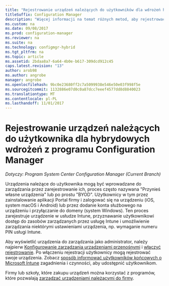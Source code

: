 ```yaml
---
title: "Rejestrowanie urządzeń należących do użytkowników dla wdrożeń hybrydowych"
titleSuffix: Configuration Manager
description: "Więcej informacji na temat różnych metod, aby rejestrować urządzenia należące do użytkownika dla hybrydowych wdrożeń z programem Configuration Manager."
ms.custom: na
ms.date: 09/08/2017
ms.prod: configuration-manager
ms.reviewer: na
ms.suite: na
ms.technology: configmgr-hybrid
ms.tgt_pltfrm: na
ms.topic: article
ms.assetid: 2bdaa8a7-6a64-4b0e-b617-309dcd912c45
caps.latest.revision: "13"
author: arob98
ms.author: angrobe
manager: angrobe
ms.openlocfilehash: 9bc0e23680ff2c7a5099938e546e50e03f998f5e
ms.sourcegitcommit: 1132886e07d0c0a87dcc7eeef4577dd8d8840023
ms.translationtype: MT
ms.contentlocale: pl-PL
ms.lasthandoff: 11/01/2017
---
```

# <a name="enroll-user-owned-devices-for-hybrid-deployments-with-configuration-manager"></a>Rejestrowanie urządzeń należących do użytkownika dla hybrydowych wdrożeń z programu Configuration Manager

*Dotyczy: Program System Center Configuration Manager (Current Branch)*

Urządzenia należące do użytkownika mogą być wprowadzane do zarządzania przez zarejestrowanie ich, proces często nazywana "Przynieś własne urządzenia" lub po prostu "BYOD". Użytkownicy w tym przez zainstalowanie aplikacji Portal firmy i zalogować się na urządzeniu (iOS, system macOS i Android) lub przez dodanie konta służbowego na urządzeniu i przyłączanie do domeny (system Windows). Ten proces zarejestruje urządzenie w usłudze Intune, przyznawanie użytkownikowi dostęp do zasobów zarządzanych przez usługę Intune i umożliwienie zarządzania niektórymi ustawieniami urządzenia, np. wymaganie numeru PIN usługi Intune.

Aby wyświetlić urządzenia do zarządzania jako administrator, należy najpierw [Konfigurowanie zarządzania urządzeniami przenośnymi](setup-hybrid-mdm.md) i [włączyć rejestrowanie](enable-platform-enrollment.md). Po włączeniu rejestracji użytkownicy mogą rejestrować swoje urządzenia. Zobacz [sposób informować użytkowników końcowych o Microsoft Intune](https://docs.microsoft.com/intune/end-user-educate) zagadnienia i czynności, aby udostępnić użytkownikom.

Firmy lub szkoły, które zakupu urządzeń można korzystać z programów, które pozwalają [zarządzać urządzeniami należącymi do firmy](enroll-company-owned-devices.md).
